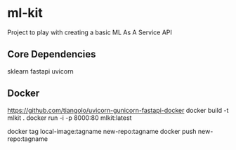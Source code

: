 # ml-kit
Project to play with creating a basic ML As A Service API

## Core Dependencies
sklearn
fastapi
uvicorn

## Docker
https://github.com/tiangolo/uvicorn-gunicorn-fastapi-docker
docker build -t mlkit .
docker run -i -p 8000:80 mlkit:latest

docker tag local-image:tagname new-repo:tagname
docker push new-repo:tagname